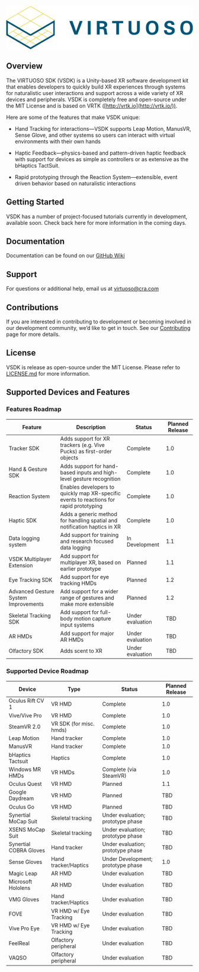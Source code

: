 ![VIRTUOSO SDK](VIRTUOSO_Logo_Banner.png)
## Overview

The VIRTUOSO SDK (VSDK) is a Unity-based XR software
development kit that enables developers to quickly build XR experiences through
systems for naturalistic user interactions and support across a wide variety of XR devices and peripherals. VSDK is completely free and open-source under the MIT License and
is based on VRTK ([http://vrtk.io](http://vrtk.io/)).

Here are some of the features that make VSDK unique:

- Hand Tracking for interactions—VSDK supports Leap Motion, 
ManusVR, Sense Glove, and other systems so users can 
interact with virtual environments with their own hands

- Haptic Feedback—physics-based and pattern-driven haptic feedback with support for devices as simple as controllers
or as extensive as the bHaptics TactSuit.

- Rapid prototyping through the Reaction System—extensible,
event driven behavior based on naturalistic interactions

## Getting Started

VSDK has a number of project-focused tutorials currently in
development, available soon. Check back here for more information in the coming days.

## Documentation

Documentation can be found on our [GitHub Wiki](https://github.com/charles-river-analytics/VSDK/wiki)

## Support

For questions or additional help, email us at virtuoso@cra.com

## Contributions

If you are interested in contributing to development or becoming involved in our development community, we’d
like to get in touch. See our [Contributing](CONTRIBUTING.md) page for more details.

## License

VSDK is release as open-source under the MIT License. Please
refer to [LICENSE.md](LICENSE.md) for more information.

## Supported Devices and Features

### Features Roadmap
|    Feature                                   |    Description                                                                                    |    Status                 |    Planned Release    |
|----------------------------------------------|---------------------------------------------------------------------------------------------------|---------------------------|-----------------------|
|    Tracker   SDK                             |    Adds   support for XR trackers (e.g. Vive Pucks) as first-order objects                        |    Complete               |    1.0                |
|    Hand   & Gesture SDK                      |    Adds   support for hand-based inputs and high-level gesture recognition                        |    Complete               |    1.0                |
|    Reaction   System                         |    Enables   developers to quickly map XR-specific events to reactions for rapid   prototyping    |    Complete               |    1.0                |
|    Haptic   SDK                              |    Adds   a generic method for handling spatial and notification haptics in XR                    |    Complete               |    1.0                |
|    Data   logging system                     |    Add   support for training and research focused data logging                                   |    In   Development       |    1.1                |
|    VSDK   Multiplayer Extension              |    Add   support for multiplayer XR, based on earlier prototype                                   |    Planned                |    1.1                |
|    Eye   Tracking SDK                        |    Add   support for eye tracking HMDs                                                            |    Planned                |    1.2                |
|    Advanced   Gesture System Improvements    |    Add   support for a wider range of gestures and make more extensible                           |    Planned                |    1.2                |
|    Skeletal   Tracking SDK                   |    Add   support for full-body motion capture input systems                                       |    Under   evaluation     |    TBD                |
|    AR   HMDs                                 |    Add   support for major AR HMDs                                                                |    Under   evaluation     |    TBD                |
|    Olfactory   SDK                           |    Adds   scent to XR                                                                             |    Under   evaluation     |    TBD                |
### Supported Device Roadmap
|    Device                      |    Type                         |    Status                                  |    Planned Release    |
|--------------------------------|---------------------------------|--------------------------------------------|-----------------------|
|    Oculus   Rift CV 1          |    VR   HMD                     |    Complete                                |    1.0                |
|    Vive/Vive   Pro             |    VR   HMD                     |    Complete                                |    1.0                |
|    SteamVR   2.0               |    VR   SDK (for misc. hmds)    |    Complete                                |    1.0                |
|    Leap   Motion               |    Hand   tracker               |    Complete                                |    1.0                |
|    ManusVR                     |    Hand   tracker               |    Complete                                |    1.0                |
|    bHaptics   Tactsuit         |    Haptics                      |    Complete                                |    1.0                |
|    Windows   MR HMDs           |    VR   HMDs                    |    Complete   (via SteamVR)                |    1.0                |
|    Oculus   Quest              |    VR   HMD                     |    Planned                                 |    1.1                |
|    Google   Daydream           |    VR   HMD                     |    Planned                                 |    TBD                |
|    Oculus   Go                 |    VR   HMD                     |    Planned                                 |    TBD                |
|    Synertial   MoCap Suit      |    Skeletal   tracking          |    Under   evaluation; prototype phase     |    TBD                |
|    XSENS   MoCap Suit          |    Skeletal   tracking          |    Under   evaluation; prototype phase     |    TBD                |
|    Synertial   COBRA Gloves    |    Hand   tracker               |    Under   evaluation; prototype phase     |    TBD                |
|    Sense   Gloves              |    Hand   tracker/Haptics       |    Under   Development; prototype phase    |    1.0                |
|    Magic   Leap                |    AR   HMD                     |    Under   evaluation                      |    TBD                |
|    Microsoft   Hololens        |    AR   HMD                     |    Under   evaluation                      |    TBD                |
|    VMG   Gloves                |    Hand   tracker/Haptics       |    Under   evaluation                      |    TBD                |
|    FOVE                        |    VR   HMD w/ Eye Tracking     |    Under   evaluation                      |    TBD                |
|    Vive   Pro Eye              |    VR   HMD w/ Eye Tracking     |    Under   evaluation                      |    TBD                |
|    FeelReal                    |    Olfactory   peripheral       |    Under   evaluation                      |    TBD                |
|    VAQSO                       |    Olfactory   peripheral       |    Under   evaluation                      |    TBD                |

